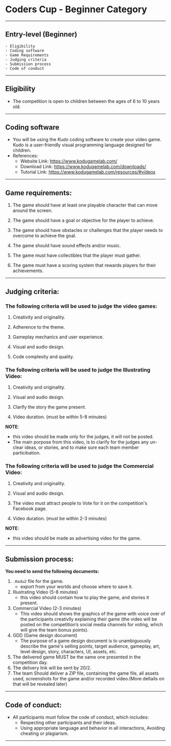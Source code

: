 # Coders Cup - Beginner Category
---
## Entry-level  (Beginner)
    - Eligibility
    - Coding software
    - Game Requirements
    - Judging criteria
    - Submission process
    - Code of conduct
---
## Eligibility 
- The competition is open to children between the ages of 6 to 10 years old.
---
## Coding software 
- You will be using the *Kudo* coding software to create your video game. Kudo is a user-friendly visual
programming language designed for children.
- References:
    - Website Link: https://www.kodugamelab.com/
    - Download Link: https://www.kodugamelab.com/downloads/
    - Tutorial Link: https://www.kodugamelab.com/resources/#videos
---
## Game requirements:
  1. The game should have at least one playable character that can move around the screen.

  2. The game should have a goal or objective for the player to achieve.

  3. The game should have obstacles or challenges that the player needs to overcome to achieve the goal.

  4. The game should have sound effects and/or music.

  5. The game must have collectibles that the player must gather.

  6. The game must have a scoring system that rewards players for their achievements.
---
## Judging criteria:

### The following criteria will be used to judge the video games:
    
 1. Creativity and originality.

 2. Adherence to the theme.

 3. Gameplay mechanics and user experience.

 4. Visual and audio design.
 
 5. Code complexity and quality.
    

### The following criteria will be used to judge the Illustrating Video:

 1. Creativity and originality.

 2. Visual and audio design.

 3. Clarify the story the game present.

 4. Video duration. (must be within 5-8 minutes)

**NOTE**:
- this video should be made only for the judges, it will not be posted.
- The main porpose from this video, is to clarify for the judges any un-clear ideas, or stories, and to make sure each team member particibation.

### The following criteria will be used to judge the Commercial Video:

 1. Creativity and originality.

 2. Visual and audio design.

 3. The video must attract people to Vote for it on the competition's Facebook page.

 4. Video duration. (must be within 2-3 minutes)

**NOTE**:
- this video should be made as advertising video for the game.

---

## Submission process:

**You need to send the following documents:**
1. `.Kodu2` file for the game. 
     - export from your worlds and choose where to save it.
2.  Illustrating Video (5-8 minutes)
    - this video should contain how to play the game, and stories it present.
3. Commercial Video (2-3 minutes)
   - This video should shows the graphics of the game with voice over of the participants creativlly explaining their game (the video will be posted on the competition’s social media channels for voting, which will give the team bonus points). 
4. GDD (Game design document)
   - The purpose of a game design document is to unambiguously describe the game's selling points, target audience, gameplay, art, level design, story, characters, UI, assets, etc.
5. The delivered game MUST be the same one presented in the competition day.
6. The delivery link will be sent by 20/2. 
7. The team Should deliver a ZIP file, containing the game file, all assets used, screenshots for the game and/or recorded video.(More deltails on that will be revealed later)

---
## Code of conduct:
- All participants must follow the code of conduct, which includes:
    - Respecting other participants and their ideas.
    - Using appropriate language and behavior in all interactions, Avoiding cheating or plagiarism.
---